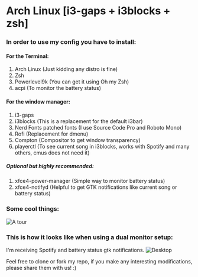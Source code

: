 # Arch Linux [i3-gaps + i3blocks + zsh]

### In order to use my config you have to install:

#### For the Terminal:
1. Arch Linux (Just kidding any distro is fine)
2. Zsh
3. Powerlevel9k (You can get it using Oh my Zsh)
4. acpi (To monitor the battery status)

#### For the window manager:
1. i3-gaps
2. i3blocks (This is a replacement for the default i3bar)
3. Nerd Fonts patched fonts (I use Source Code Pro and Roboto Mono)
4. Rofi (Replacement for dmenu)
6. Compton (Compositor to get window transparency)
7. playerctl (To see current song in i3blocks, works with Spotify and many others, cmus does not need it)

##### Optional but highly recommended:
1. xfce4-power-manager (Simple way to monitor battery status)
2. xfce4-notifyd (Helpful to get GTK notifications like current song or battery status)

### Some cool things:
![A tour](https://j.gifs.com/Z4J6LE.gif)

### This is how it looks like when using a dual monitor setup:
I'm receiving Spotify and battery status gtk notifications.
![Desktop](https://github.com/da-edra/dotfiles/blob/master/.desktop.png)

Feel free to clone or fork my repo, if you make any interesting modifications, please share them with us! :)